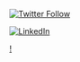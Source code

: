 [![Twitter Follow](https://img.shields.io/twitter/follow/jshiplett?color=1DA1F2&logo=twitter&style=for-the-badge)](https://twitter.com/jshiplett)

[![LinkedIn](https://img.shields.io/badge/Follow%20@jshiplett-Connect-blue?style=for-the-badge&logo=linkedin)](https://linkedin.com/in/jshiplett)

[!](https://raw.githubusercontent.com/jshiplett/github-stats/main/generated/overview.svg)

<!--
**jshiplett/jshiplett** is a ✨ _special_ ✨ repository because its `README.md` (this file) appears on your GitHub profile.

Here are some ideas to get you started:

- 🔭 I’m currently working on ...
- 🌱 I’m currently learning ...
- 👯 I’m looking to collaborate on ...
- 🤔 I’m looking for help with ...
- 💬 Ask me about ...
- 📫 How to reach me: ...
- 😄 Pronouns: ...
- ⚡ Fun fact: ...
-->
